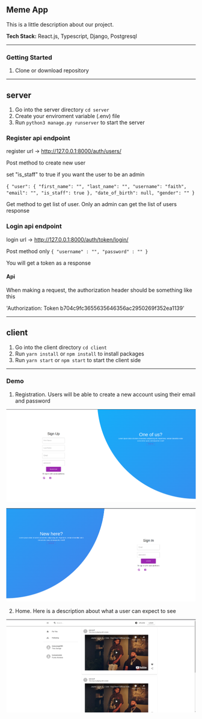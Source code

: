 ## Meme App

This is a little description about our project.

**Tech Stack:** React.js, Typescript, Django, Postgresql

---

### Getting Started

1. Clone or download repository

---

## server
1. Go into the server directory `cd server`
2. Create your enviroment variable (.env) file
3. Run `python3 manage.py runserver` to start the server

### Register api endpoint
register url -> http://127.0.0.1:8000/auth/users/

Post method to create new user

set "is_staff" to true if you want the user to be an admin

`
{
    "user": {
        "first_name": "",
        "last_name": "",
        "username": "faith",
        "email": "",
        "is_staff": true
    },
    "date_of_birth": null,
    "gender": ""
}
`

Get method to get list of user. Only an admin can get the list of users response

### Login api endpoint

login url -> http://127.0.0.1:8000/auth/token/login/

Post method only
`
{
    "username" : "",
    "password" : ""
}
`

You will get a token as a response

#### Api
 When making a request, the authorization header should be something like this
 
 'Authorization: Token b704c9fc3655635646356ac2950269f352ea1139'

---

## client
1. Go into the client directory `cd client`
2. Run `yarn install` or `npm install` to install packages
3. Run `yarn start` or `npm start` to start the client side

---

### Demo

1. Registration. Users will be able to create a new account using their email and password

![SignUp Demo](demo/images/register.png)

![SignIn Demo](demo/images/login.png)

2. Home. Here is a description about what a user can expect to see

![Home Page](demo/images/home.png)
